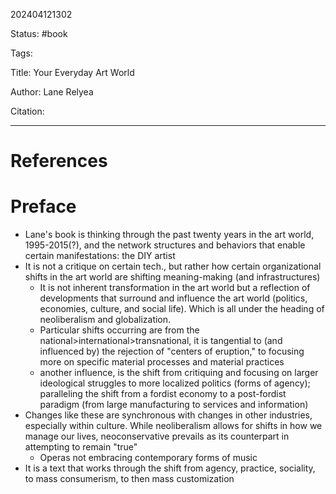202404121302

Status: #book

Tags: 

Title: Your Everyday Art World

Author: Lane Relyea

Citation:



---
# References
# Preface
- Lane's book is thinking through the past twenty years in the art world, 1995-2015(?), and the network structures and behaviors that enable certain manifestations: the DIY artist
- It is not a critique on certain tech., but rather how certain organizational shifts in the art world are shifting meaning-making (and infrastructures)
	- It is not inherent transformation in the art world but a reflection of developments that surround and influence the art world  (politics, economies, culture, and social life). Which is all under the heading of neoliberalism and globalization. 
	- Particular shifts occurring are from the national>international>transnational, it is tangential to (and influenced by) the rejection of "centers of eruption," to focusing more on specific material processes and material practices 
	- another influence, is the shift from critiquing and focusing on larger ideological struggles to more localized politics (forms of agency); paralleling the shift from a fordist economy to a post-fordist paradigm (from large manufacturing to services and information)
- Changes like these are synchronous with changes in other industries, especially within culture. While neoliberalism allows for shifts in how we manage our lives, neoconservative prevails as its counterpart in attempting to remain "true"
	- Operas not embracing contemporary forms of music
- It is a text that works through the shift from agency, practice, sociality, to mass consumerism, to then mass customization